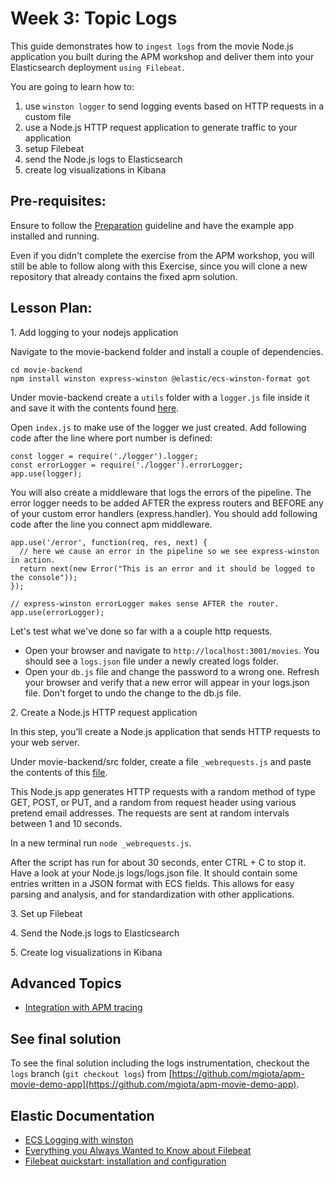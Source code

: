 # Week  3: Topic Logs
This guide demonstrates how to `ingest logs` from the movie Node.js  application you built during the APM workshop and deliver them  into your Elasticsearch deployment `using Filebeat`.

You are going to learn how to:
1. use `winston logger` to send logging events based on HTTP requests in a custom file
2. use a Node.js HTTP request application to generate traffic to your application
3. setup Filebeat
4. send the Node.js logs to Elasticsearch
5. create log visualizations in Kibana



## Pre-requisites:
Ensure to follow the [Preparation](./preparation.md) guideline and have the example app installed and running.

Even if you didn't complete the exercise from the APM workshop, you will still be able to follow along with this Exercise, since you will clone a new repository that already contains the fixed apm solution. 

## Lesson Plan:

1\. Add logging to your nodejs application

Navigate to the movie-backend folder and install a couple of dependencies.

```
cd movie-backend
npm install winston express-winston @elastic/ecs-winston-format got
```

Under movie-backend create a `utils` folder with a `logger.js` file inside it and save it with the contents found [here](https://raw.githubusercontent.com/mgiota/apm-movie-demo-app/logs/movie-backend/src/logger.js).

 
Open `index.js` to make use of the logger we just created. Add following code after the line where port number is defined:

```
const logger = require('./logger').logger;
const errorLogger = require('./logger').errorLogger;
app.use(logger);
```

You will also create a middleware that logs the errors of the pipeline. The error logger needs to be added AFTER the express routers and BEFORE any of your custom error handlers (express.handler). You should add following code after the line you connect apm middleware.
```
app.use('/error', function(req, res, next) {
  // here we cause an error in the pipeline so we see express-winston in action.
  return next(new Error("This is an error and it should be logged to the console"));
});

// express-winston errorLogger makes sense AFTER the router.
app.use(errorLogger);
```

Let's test what we've done so far with a a couple http requests. 
* Open your browser and navigate to `http://localhost:3001/movies`. You should see a `logs.json` file under a newly created logs folder. 
* Open your `db.js` file and change the password to a wrong one. Refresh your browser and verify that a new error will appear in your logs.json file. Don't forget to undo the change to the db.js file.


2\. Create a Node.js HTTP request application

In this step, you’ll create a Node.js application that sends HTTP requests to your web server.

Under movie-backend/src folder, create a file `_webrequests.js` and paste the contents of this [file](https://raw.githubusercontent.com/mgiota/apm-movie-demo-app/logs/movie-backend/src/_webrequests.js).

This Node.js app generates HTTP requests with a random method of type GET, POST, or PUT, and a random from request header using various pretend email addresses. The requests are sent at random intervals between 1 and 10 seconds.

In a new terminal run `node _webrequests.js`. 

After the script has run for about 30 seconds, enter CTRL + C to stop it. Have a look at your Node.js logs/logs.json file. It should contain some entries written in a JSON format with ECS fields. This allows for easy parsing and analysis, and for standardization with other applications. 

3\. Set up Filebeat


4\. Send the Node.js logs to Elasticsearch


5\. Create log visualizations in Kibana

## Advanced Topics
* [Integration with APM tracing](https://www.elastic.co/guide/en/ecs-logging/nodejs/current/winston.html?baymax=rec&rogue=rec-1&elektra=guide#winston-apm)

## See final solution
To see the final solution including the logs instrumentation, checkout the `logs` branch (`git checkout logs`) from [https://github.com/mgiota/apm-movie-demo-app](https://github.com/mgiota/apm-movie-demo-app).

## Elastic Documentation
* [ECS Logging with winston](https://www.elastic.co/guide/en/ecs-logging/nodejs/current/winston.html)
* [Everything you Always Wanted to Know about Filebeat](https://www.youtube.com/watch?v=ykuw1piMGa4)
* [Filebeat quickstart: installation and configuration](https://www.elastic.co/guide/en/beats/filebeat/current/filebeat-installation-configuration.html)
